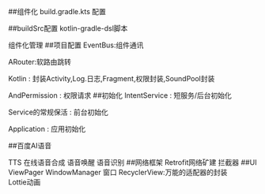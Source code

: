 ##组件化
build.gradle.kts 配置

##buildSrc配置
kotlin-gradle-dsl脚本

 组件化管理
##项目配置
 EventBus:组件通讯
 
 ARouter:软路由跳转
  
 Kotlin : 封装Activity,Log.日志,Fragment,权限封装,SoundPool封装
 
 AndPermission : 权限请求
##初始化
 IntentService : 短服务/后台初始化
 
 Service的常规保活 : 前台初始化  
 
 Application  : 应用初始化
 
 ##百度AI语音
 
 TTS 在线语音合成
 语音唤醒
 语音识别
##网络框架 
Retrofit网络矿建
拦截器
##UI
ViewPager
WindowManager 窗口
RecyclerView:万能的适配器的封装  
Lottie动画

